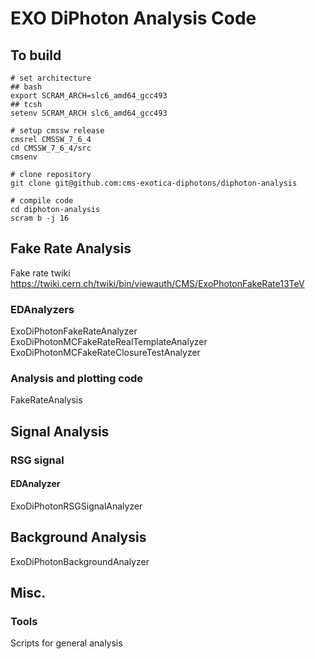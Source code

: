 # EXO DiPhoton Analysis Code

## To build

```
# set architecture
## bash
export SCRAM_ARCH=slc6_amd64_gcc493  
## tcsh
setenv SCRAM_ARCH slc6_amd64_gcc493

# setup cmssw release
cmsrel CMSSW_7_6_4  
cd CMSSW_7_6_4/src  
cmsenv  

# clone repository
git clone git@github.com:cms-exotica-diphotons/diphoton-analysis  

# compile code
cd diphoton-analysis  
scram b -j 16
```

## Fake Rate Analysis

Fake rate twiki  
https://twiki.cern.ch/twiki/bin/viewauth/CMS/ExoPhotonFakeRate13TeV

### EDAnalyzers  
ExoDiPhotonFakeRateAnalyzer  
ExoDiPhotonMCFakeRateRealTemplateAnalyzer  
ExoDiPhotonMCFakeRateClosureTestAnalyzer

### Analysis and plotting code  
FakeRateAnalysis

## Signal Analysis

### RSG signal

#### EDAnalyzer  
ExoDiPhotonRSGSignalAnalyzer

## Background Analysis
ExoDiPhotonBackgroundAnalyzer

## Misc.

### Tools

Scripts for general analysis

